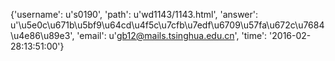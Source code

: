 {'username': u's0190', 'path': u'wd1143/1143.html', 'answer': u'\u5e0c\u671b\u5bf9\u64cd\u4f5c\u7cfb\u7edf\u6709\u57fa\u672c\u7684\u4e86\u89e3', 'email': u'gb12@mails.tsinghua.edu.cn', 'time': '2016-02-28:13:51:00'}